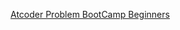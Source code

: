 [Atcoder Problem BootCamp Beginners](https://kenkoooo.com/atcoder/#/training/Boot%20camp%20for%20Beginners)